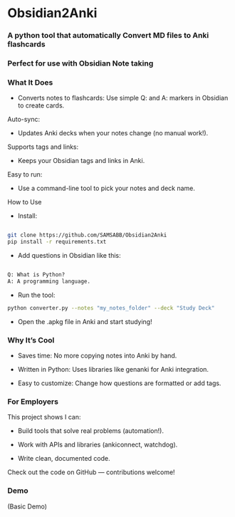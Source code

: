 # Obsidian2Anki
### A python tool that automatically Convert MD files to Anki flashcards
### Perfect for use with Obsidian Note taking
 
### What It Does
- Converts notes to flashcards: Use simple Q: and A: markers in Obsidian to create cards.

Auto-sync: 
- Updates Anki decks when your notes change (no manual work!).

Supports tags and links:
- Keeps your Obsidian tags and links in Anki.

Easy to run:
- Use a command-line tool to pick your notes and deck name.

How to Use
- Install:

````bash

git clone https://github.com/SAMSABB/Obsidian2Anki  
pip install -r requirements.txt  
````
- Add questions in Obsidian like this:

````markdown

Q: What is Python?  
A: A programming language.
````
- Run the tool:
````bash
python converter.py --notes "my_notes_folder" --deck "Study Deck"  
````
- Open the .apkg file in Anki and start studying!

### Why It’s Cool

- Saves time: No more copying notes into Anki by hand.

- Written in Python: Uses libraries like genanki for Anki integration.

 - Easy to customize: Change how questions are formatted or add tags.

### For Employers
This project shows I can:

- Build tools that solve real problems (automation!).

- Work with APIs and libraries (ankiconnect, watchdog).

- Write clean, documented code.

Check out the code on GitHub — contributions welcome!

### Demo
(Basic Demo)
